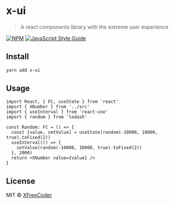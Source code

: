 # x-ui

> A react components library with the extreme user experience

[![NPM](https://img.shields.io/npm/v/x-ui.svg)](https://www.npmjs.com/package/x-ui) [![JavaScript Style Guide](https://img.shields.io/badge/code_style-standard-brightgreen.svg)](https://standardjs.com)

## Install

```bash
yarn add x-ui
```

## Usage

```tsx
import React, { FC, useState } from 'react'
import { XNumber } from '../src'
import { useInterval } from 'react-use'
import { random } from 'lodash'

const Random: FC = () => {
  const [value, setValue] = useState(random(-10000, 10000, true).toFixed(2))
  useInterval(() => {
    setValue(random(-10000, 10000, true).toFixed(2))
  }, 2000)
  return <XNumber value={value} />
}
```

## License

MIT © [XFreeCoder](https://github.com/XFreeCoder)
